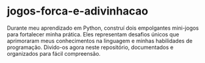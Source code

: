 # jogos-forca-e-adivinhacao
Durante meu aprendizado em Python, construí dois empolgantes mini-jogos para fortalecer minha prática. Eles representam desafios únicos que aprimoraram meus conhecimentos na linguagem e minhas habilidades de programação. Divido-os agora neste repositório, documentados e organizados para fácil compreensão. 
